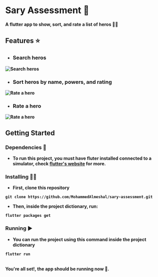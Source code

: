 # Sary Assessment 🚀

 <strong>A flutter app to show, sort, and rate a list of heros 🦸‍♂️ <strong/>

## Features ⭐

- ### Search heros
![Search heros](https://media.giphy.com/media/ZS2WovAhqhjabRLrrL/giphy.gif)
- ### Sort heros by name, powers, and rating
![Rate a hero](https://media.giphy.com/media/WqmTl9V6DmsmrMNsb8/giphy.gif)
- ### Rate a hero
![Rate a hero](https://media.giphy.com/media/8YAupoSJzN9V8HaOi1/giphy.gif)


## Getting Started

### Dependencies 🏴󠁶󠁥󠁷󠁿

* To run this project, you must have fluter installed connected to a simulator, check [flutter's website](https://flutter.dev/) for more.

### Installing 👨‍💻

* First, clone this repository 
```
git clone https://github.com/MohammedAlmeshal/sary-assessment.git
```

* Then, inside the project dictionary, run:
```
flutter packages get
```



### Running ▶️

* You can run the project using this command inside the project dictionary

```
flutter run
```
<br/>
You're all set!, the app should be running now 🎉.
